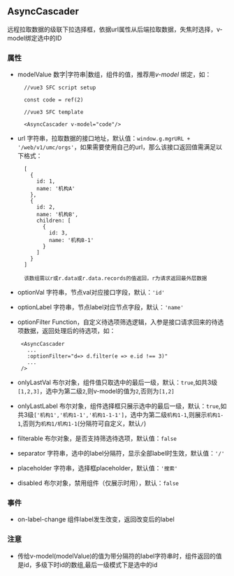 ## AsyncCascader

远程拉取数据的级联下拉选择框，依据url属性从后端拉取数据，失焦时选择，v-model绑定选中的ID

### 属性

- modelValue 数字|字符串|数组，组件的值，推荐用*v-model* 绑定，如：

  ```
    //vue3 SFC script setup

    const code = ref(2)

    //vue3 SFC template

    <AsyncCascader v-model="code"/>
  ```

- url 字符串，拉取数据的接口地址，默认值：`window.g.mgrURL + '/web/v1/umc/orgs'`，如果需要使用自己的url，那么该接口返回值需满足以下格式：

  ```
    [
      {
        id: 1,
        name: '机构A'
      },
      {
        id: 2,
        name: '机构B',
        children: [
          {
            id: 3,
            name: '机构B-1'
          }
        ]
      }
    ]

    该数组需以r或r.data或r.data.records的值返回，r为请求返回最外层数据
  ```

- optionVal 字符串，节点val对应接口字段，默认：`'id'`

- optionLabel 字符串，节点label对应节点字段，默认：`'name'`

- optionFilter Function，自定义待选项筛选逻辑，入参是接口请求回来的待选项数据，返回处理后的待选项，如：

  ```
   <AsyncCascader
     ...
     :optionFilter="d=> d.filter(e => e.id !== 3)"
     ...
   />
  ```

- onlyLastVal 布尔对象，组件值只取选中的最后一级，默认：`true`,如共3级`[1,2,3]`，选中为第二级`2`,则v-model的值为`2`,否则为`[1,2]`

- onlyLastLabel 布尔对象，组件选择框只展示选中的最后一级，默认：`true`,如共3级`['机构1','机构1-1','机构1-1-1']`，选中为第二级`机构1-1`,则展示`机构1-1`,否则为`机构1/机构1-1`(分隔符可自定义，默认`/`)

- filterable 布尔对象，是否支持筛选待选项，默认值：`false`

- separator 字符串，选中的label分隔符，显示全部label时生效，默认值：`'/'`

- placeholder 字符串，选择框placeholder，默认值：`'搜索'`

- disabled 布尔对象，禁用组件（仅展示时用），默认：`false`

### 事件

- on-label-change 组件label发生改变，返回改变后的label

### 注意

- 传给v-model(modelValue)的值为带分隔符的label字符串时，组件返回的值是id，多级下时id的数组,最后一级模式下是选中的id
